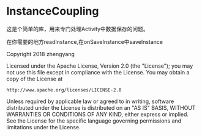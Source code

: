 # InstanceCoupling

这是个简单的库，用来专门处理Activity中数据保存的问题。

在你需要的地方readInstance,在onSaveInstance中saveInstance


Copyright 2018 zhengyang

Licensed under the Apache License, Version 2.0 (the "License");
you may not use this file except in compliance with the License.
You may obtain a copy of the License at

    http://www.apache.org/licenses/LICENSE-2.0

Unless required by applicable law or agreed to in writing, software
distributed under the License is distributed on an "AS IS" BASIS,
WITHOUT WARRANTIES OR CONDITIONS OF ANY KIND, either express or implied.
See the License for the specific language governing permissions and
limitations under the License.